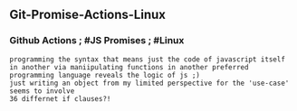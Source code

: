 ## Git-Promise-Actions-Linux
### Github Actions ; #JS Promises ; #Linux

    programming the syntax that means just the code of javascript itself
    in another via maniipulating functions in another preferred programming language reveals the logic of js ;)
    just writing an object from my limited perspective for the 'use-case' seems to involve 
    36 differnet if clauses?!

